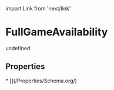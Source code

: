 import Link from 'next/link'
# FullGameAvailability

undefined

## Properties

<Grid>
* [](/Properties/Schema.org/)

</Grid>

